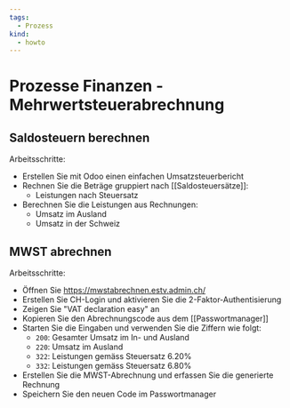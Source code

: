 ```yaml
---
tags:
  - Prozess
kind:
  - howto
---
```

# Prozesse Finanzen - Mehrwertsteuerabrechnung

## Saldosteuern berechnen

Arbeitsschritte:
* Erstellen Sie mit Odoo einen einfachen Umsatzsteuerbericht
* Rechnen Sie die Beträge gruppiert nach [[Saldosteuersätze]]:
	* Leistungen nach Steuersatz 
* Berechnen Sie die Leistungen aus Rechnungen:
	* Umsatz im Ausland
	* Umsatz in der Schweiz

## MWST abrechnen

Arbeitsschritte:
* Öffnen Sie <https://mwstabrechnen.estv.admin.ch/>
* Erstellen Sie CH-Login und aktivieren Sie die 2-Faktor-Authentisierung
* Zeigen Sie "VAT declaration easy" an
* Kopieren Sie den Abrechnungscode aus dem [[Passwortmanager]]
* Starten Sie die Eingaben und verwenden Sie die Ziffern wie folgt:
	* `200`: Gesamter Umsatz im In- und Ausland
	* `220`: Umsatz im Ausland
	* `322`: Leistungen gemäss Steuersatz 6.20%
	* `332`: Leistungen gemäss Steuersatz 6.80%
* Erstellen Sie die MWST-Abrechnung und erfassen Sie die generierte Rechnung
* Speichern Sie den neuen Code im Passwortmanager